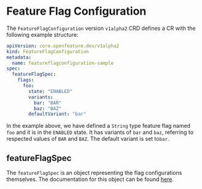 # Feature Flag Configuration

The `FeatureFlagConfiguration` version `v1alpha2` CRD defines a CR with the following example structure:

```yaml
apiVersion: core.openfeature.dev/v1alpha2
kind: FeatureFlagConfiguration
metadata:
  name: featureflagconfiguration-sample
spec:
  featureFlagSpec:
    flags:
      foo:
        state: "ENABLED"
        variants:
          bar: "BAR"
          baz: "BAZ"
        defaultVariant: "bar"
```

In the example above, we have defined a `String` type feature flag named `foo` and it is in the `ENABLED` state.
It has variants of `bar` and `baz`, referring to respected values of `BAR` and `BAZ`.
The default variant is set to`bar`.

## featureFlagSpec

The `featureFlagSpec` is an object representing the flag configurations themselves.
The documentation for this object can be found [here](https://github.com/open-feature/flagd/blob/main/docs/configuration/flag_configuration.md).
